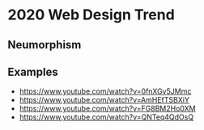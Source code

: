# 2020 Web Design Trend

## Neumorphism












## Examples
- https://www.youtube.com/watch?v=0fnXGy5JMmc
- https://www.youtube.com/watch?v=AmHEfTSBXiY
- https://www.youtube.com/watch?v=FG8BM2Ho0XM
- https://www.youtube.com/watch?v=QNTeq4QdOsQ

